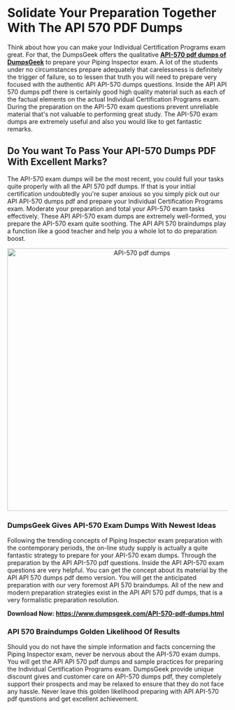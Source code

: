 <h1><strong>Solidate Your Preparation Together With The API 570 PDF Dumps</strong></h1>
<p>Think about how you can make your Individual Certification Programs exam great. For that, the DumpsGeek offers the qualitative&nbsp;<strong><a href="https://www.dumpsgeek.com/API-570-pdf-dumps.html">API-570 pdf dumps of DumpsGeek</a></strong> to prepare your Piping Inspector exam. A lot of the students under no circumstances prepare adequately that carelessness is definitely the trigger of failure, so to lessen that truth you will need to prepare very focused with the authentic API API-570 dumps questions. Inside the API API 570 dumps pdf there is certainly good high quality material such as each of the factual elements on the actual Individual Certification Programs exam. During the preparation on the API-570 exam questions prevent unreliable material that's not valuable to performing great study. The API-570 exam dumps are extremely useful and also you would like to get fantastic remarks.</p>
<h2><strong>Do You want To Pass Your API-570&nbsp;Dumps PDF With Excellent Marks?</strong></h2>
<p>The API-570 exam dumps will be the most recent, you could full your tasks quite properly with all the API 570 pdf dumps. If that is your initial certification undoubtedly you're super anxious so you simply pick out our API API-570 dumps pdf and prepare your Individual Certification Programs exam. Moderate your preparation and total your API-570 exam tasks effectively. These API API-570 exam dumps are extremely well-formed, you prepare the API-570 exam quite soothing. The API API 570 braindumps play a function like a good teacher and help you a whole lot to do preparation boost.</p>
<p style="text-align: center;"><img src="https://i.ibb.co/rHNTzXZ/API-570.jpg" alt="API-570 pdf dumps" width="600" height="600" /></p>
<h3><strong>DumpsGeek Gives API-570 Exam Dumps With Newest Ideas</strong></h3>
<p>Following the trending concepts of Piping Inspector exam preparation with the contemporary periods, the on-line study supply is actually a quite fantastic strategy to prepare for your API-570 exam dumps. Through the preparation by the API API-570 pdf questions. Inside the API API-570 exam questions are very helpful. You can get the concept about its material by the API API 570 dumps pdf demo version. You will get the anticipated preparation with our very foremost API 570 braindumps. All of the new and modern preparation strategies exist in the API API 570 pdf dumps, that is a very formalistic preparation resolution.</p>
<p><strong>Download Now: <a href="https://www.dumpsgeek.com/API-570-pdf-dumps.html">https://www.dumpsgeek.com/API-570-pdf-dumps.html</a></strong></p>
<h3><strong>API 570 Braindumps Golden Likelihood Of Results</strong></h3>
<p>Should you do not have the simple information and facts concerning the Piping Inspector exam, never be nervous about the API-570 exam dumps. You will get the API API 570 pdf dumps and sample practices for preparing the Individual Certification Programs exam. DumpsGeek provide unique discount gives and customer care on API-570 dumps pdf, they completely support their prospects and may be relaxed to ensure that they do not face any hassle. Never leave this golden likelihood preparing with API&nbsp;API-570 pdf questions and get excellent achievement.</p>
